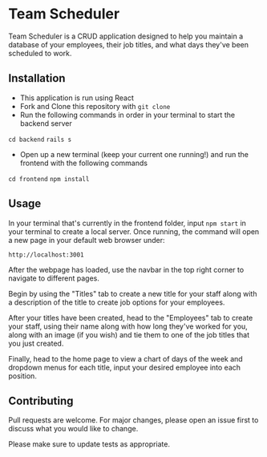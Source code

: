 # Team Scheduler

Team Scheduler is a CRUD application designed to help you maintain a database of your employees, their job titles, and what days they've been scheduled to work.

## Installation

- This application is run using React
- Fork and Clone this repository with ```git clone```
- Run the following commands in order in your terminal to start the backend server

```cd backend```
```rails s```

- Open up a new terminal (keep your current one running!) and run the frontend with the following commands

```cd frontend```
```npm install```

## Usage

In your terminal that's currently in the frontend folder, input ```npm start``` in your terminal to create a local server. Once running, the command will open a new page in your default web browser under:

```http://localhost:3001```

After the webpage has loaded, use the navbar in the top right corner to navigate to different pages.

Begin by using the "Titles" tab to create a new title for your staff along with a description of the title to create job options for your employees.

After your titles have been created, head to the "Employees" tab to create your staff, using their name along with how long they've worked for you, along with an image (if you wish) and tie them to one of the job titles that you just created.

Finally, head to the home page to view a chart of days of the week and dropdown menus for each title, input your desired employee into each position.

## Contributing

Pull requests are welcome. For major changes, please open an issue first to discuss what you would like to change.

Please make sure to update tests as appropriate.